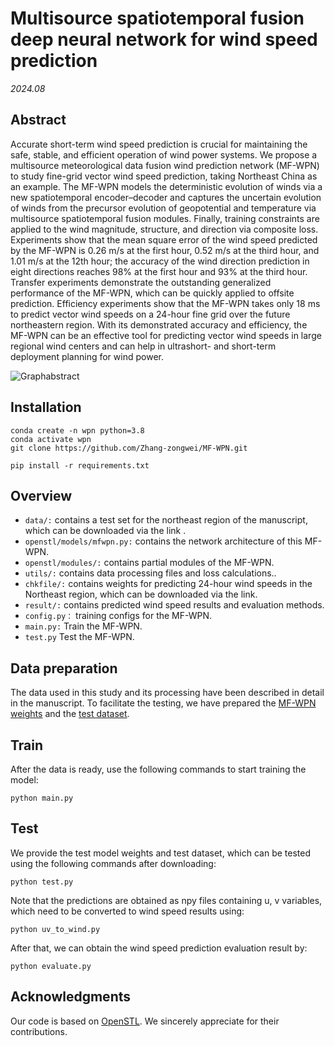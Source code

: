 # Multisource spatiotemporal fusion deep neural network for wind speed prediction

*2024.08*

## Abstract

Accurate short-term wind speed prediction is crucial for maintaining the safe, stable, and efficient operation of wind power systems. We propose a multisource meteorological data fusion wind prediction network (MF-WPN) to study fine-grid vector wind speed prediction, taking Northeast China as an example. The MF-WPN models the deterministic evolution of winds via a new spatiotemporal encoder–decoder and captures the uncertain evolution of winds from the precursor evolution of geopotential and temperature via multisource spatiotemporal fusion modules. Finally, training constraints are applied to the wind magnitude, structure, and direction via composite loss. Experiments show that the mean square error of the wind speed predicted by the MF-WPN is 0.26 m/s at the first hour, 0.52 m/s at the third hour, and 1.01 m/s at the 12th hour; the accuracy of the wind direction prediction in eight directions reaches 98% at the first hour and 93% at the third hour. Transfer experiments demonstrate the outstanding generalized performance of the MF-WPN, which can be quickly applied to offsite prediction. Efficiency experiments show that the MF-WPN takes only 18 ms to predict vector wind speeds on a 24-hour fine grid over the future northeastern region. With its demonstrated accuracy and efficiency, the MF-WPN can be an effective tool for predicting vector wind speeds in large regional wind centers and can help in ultrashort- and short-term deployment planning for wind power.

![Graphabstract](data/graphabstract.jpg)


## Installation

```
conda create -n wpn python=3.8
conda activate wpn
git clone https://github.com/Zhang-zongwei/MF-WPN.git

pip install -r requirements.txt
```

## Overview

- `data/:` contains a test set for the northeast region of the manuscript, which can be downloaded via the link .
- `openstl/models/mfwpn.py:` contains the network architecture of this MF-WPN.
- `openstl/modules/:` contains partial modules of the MF-WPN.
- `utils/:` contains data processing files and loss calculations..
- `chkfile/:` contains weights for predicting 24-hour wind speeds in the Northeast region, which can be downloaded via the link.
- `result/:` contains predicted wind speed results and evaluation methods.
- `config.py：`  training configs for the MF-WPN.
- `main.py:` Train the MF-WPN.
- `test.py` Test the MF-WPN.

## Data preparation
The data used in this study and its processing have been described in detail in the manuscript. To facilitate the testing, we have prepared the [MF-WPN weights](https://drive.google.com/file/d/1YrJP1sCWUcsHcYdNL_sWFbkuS4WfaeJf/view?usp=sharing) and the [test dataset](https://drive.google.com/drive/folders/1qQMV8xBRDI5Vg9pxigLAJNEOtNC4O87x?usp=sharing).

## Train
After the data is ready, use the following commands to start training the model:
```
python main.py
```

## Test
We provide the test model weights and test dataset, which can be tested using the following commands after downloading:
```
python test.py
```

Note that the predictions are obtained as npy files containing u, v variables, which need to be converted to wind speed results using: 
```
python uv_to_wind.py
```
After that, we can obtain the wind speed prediction evaluation result by:
```
python evaluate.py
```
## Acknowledgments

Our code is based on [OpenSTL](https://github.com/chengtan9907/OpenSTL). We sincerely appreciate for their contributions.
